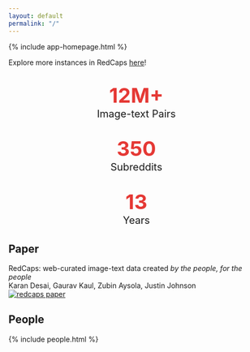 ```yaml
---
layout: default
permalink: "/"
---
```


<link rel="stylesheet" type="text/css" href="/static/css/home.css">

{% include app-homepage.html %}

<span id="teaser-caption" style="text-align: center">
  Explore more instances in RedCaps <a href="/explore">here</a>!
</span>

<!-- --------------------------------------------------------------------- -->
<!--                              STATS                                    -->
<!-- --------------------------------------------------------------------- -->
<div class="row">
    <style>
      .col {
        margin-top: 2rem;
        margin-bottom: 2rem;
      }
      .stat-number {
        color: #e53935;
        font-weight: 700;
        font-size: 2.5rem;
      }
      .stat-subtext {
        font-size: 1.25rem;
      }
    </style>
    <div class="col" style="text-align: center">
        <span class="stat-number">12M+</span><br/>
        <span class="stat-subtext">Image-text Pairs</span>
    </div>
    <div class="col" style="text-align: center">
        <span class="stat-number">350</span><br/>
        <span class="stat-subtext">Subreddits</span>
    </div>
    <div class="col" style="text-align: center">
        <span class="stat-number">13</span><br/>
        <span class="stat-subtext">Years</span>
    </div>
</div>

<!-- --------------------------------------------------------------------- -->
<!--                              PAPER                                    -->
<!-- --------------------------------------------------------------------- -->
<div class="row">
  <h2 class="anchor" id="paper">Paper</h2>

  <div class="paper-container" style="horizontal-align: center">
    <span class="paper-title">RedCaps: web-curated image-text data created <i>by the people, for the people</i></span>
    <br/>
    <span class="paper-authors">Karan Desai, Gaurav Kaul, Zubin Aysola, Justin Johnson</span>
    <br>
    <div class="paper-banner col-md-12 col-sm-12 col-xs-12">
      <a href="https://openreview.net/pdf?id=VjJxBi1p9zh" target="_blank"> <img src="static/img/paper/redcaps_banner.png" alt="redcaps paper" title="redcaps paper"/> </a>
    </div>
  </div>
</div>

<h2 class="anchor" id="paper">People</h2>
<div class="people-container">
{% include people.html %}
</div>
